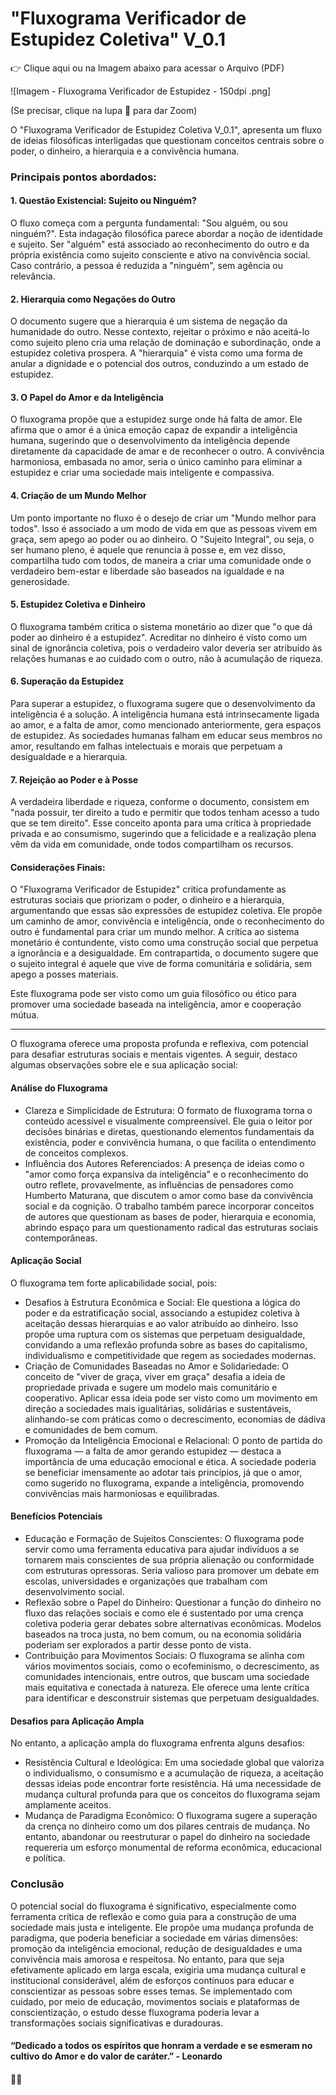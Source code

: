 # "Fluxograma Verificador de Estupidez Coletiva" V_0.1

👉 Clique aqui ou na Imagem abaixo para acessar o Arquivo (PDF)

![Imagem - Fluxograma Verificador de Estupidez - 150dpi .png]

(Se precisar, clique na lupa 🔎 para dar Zoom)

O "Fluxograma Verificador de Estupidez Coletiva V_0.1", apresenta um fluxo de ideias filosóficas interligadas que questionam conceitos centrais sobre o poder, o dinheiro, a hierarquia e a convivência humana.

### Principais pontos abordados:

#### 1. Questão Existencial: Sujeito ou Ninguém?
O fluxo começa com a pergunta fundamental: "Sou alguém, ou sou ninguém?". Esta indagação filosófica parece abordar a noção de identidade e sujeito. Ser "alguém" está associado ao reconhecimento do outro e da própria existência como sujeito consciente e ativo na convivência social. Caso contrário, a pessoa é reduzida a "ninguém", sem agência ou relevância.

#### 2. Hierarquia como Negações do Outro
O documento sugere que a hierarquia é um sistema de negação da humanidade do outro. Nesse contexto, rejeitar o próximo e não aceitá-lo como sujeito pleno cria uma relação de dominação e subordinação, onde a estupidez coletiva prospera. A "hierarquia" é vista como uma forma de anular a dignidade e o potencial dos outros, conduzindo a um estado de estupidez.

#### 3. O Papel do Amor e da Inteligência
O fluxograma propõe que a estupidez surge onde há falta de amor. Ele afirma que o amor é a única emoção capaz de expandir a inteligência humana, sugerindo que o desenvolvimento da inteligência depende diretamente da capacidade de amar e de reconhecer o outro. A convivência harmoniosa, embasada no amor, seria o único caminho para eliminar a estupidez e criar uma sociedade mais inteligente e compassiva.

#### 4. Criação de um Mundo Melhor
Um ponto importante no fluxo é o desejo de criar um "Mundo melhor para todos". Isso é associado a um modo de vida em que as pessoas vivem em graça, sem apego ao poder ou ao dinheiro. O "Sujeito Integral", ou seja, o ser humano pleno, é aquele que renuncia à posse e, em vez disso, compartilha tudo com todos, de maneira a criar uma comunidade onde o verdadeiro bem-estar e liberdade são baseados na igualdade e na generosidade.

#### 5. Estupidez Coletiva e Dinheiro
O fluxograma também critica o sistema monetário ao dizer que "o que dá poder ao dinheiro é a estupidez". Acreditar no dinheiro é visto como um sinal de ignorância coletiva, pois o verdadeiro valor deveria ser atribuído às relações humanas e ao cuidado com o outro, não à acumulação de riqueza.

#### 6. Superação da Estupidez
Para superar a estupidez, o fluxograma sugere que o desenvolvimento da inteligência é a solução. A inteligência humana está intrinsecamente ligada ao amor, e a falta de amor, como mencionado anteriormente, gera espaços de estupidez. As sociedades humanas falham em educar seus membros no amor, resultando em falhas intelectuais e morais que perpetuam a desigualdade e a hierarquia.

#### 7. Rejeição ao Poder e à Posse
A verdadeira liberdade e riqueza, conforme o documento, consistem em "nada possuir, ter direito a tudo e permitir que todos tenham acesso a tudo que se tem direito". Esse conceito aponta para uma crítica à propriedade privada e ao consumismo, sugerindo que a felicidade e a realização plena vêm da vida em comunidade, onde todos compartilham os recursos.

#### Considerações Finais:
O "Fluxograma Verificador de Estupidez" critica profundamente as estruturas sociais que priorizam o poder, o dinheiro e a hierarquia, argumentando que essas são expressões de estupidez coletiva. Ele propõe um caminho de amor, convivência e inteligência, onde o reconhecimento do outro é fundamental para criar um mundo melhor. A crítica ao sistema monetário é contundente, visto como uma construção social que perpetua a ignorância e a desigualdade. Em contrapartida, o documento sugere que o sujeito integral é aquele que vive de forma comunitária e solidária, sem apego a posses materiais.

Este fluxograma pode ser visto como um guia filosófico ou ético para promover uma sociedade baseada na inteligência, amor e cooperação mútua.

---

O fluxograma oferece uma proposta profunda e reflexiva, com potencial para desafiar estruturas sociais e mentais vigentes. A seguir, destaco algumas observações sobre ele e sua aplicação social:

#### Análise do Fluxograma
- Clareza e Simplicidade de Estrutura: O formato de fluxograma torna o conteúdo acessível e visualmente compreensível. Ele guia o leitor por decisões binárias e diretas, questionando elementos fundamentais da existência, poder e convivência humana, o que facilita o entendimento de conceitos complexos.
- Influência dos Autores Referenciados: A presença de ideias como o "amor como força expansiva da inteligência" e o reconhecimento do outro reflete, provavelmente, as influências de pensadores como Humberto Maturana, que discutem o amor como base da convivência social e da cognição. O trabalho também parece incorporar conceitos de autores que questionam as bases de poder, hierarquia e economia, abrindo espaço para um questionamento radical das estruturas sociais contemporâneas.

#### Aplicação Social
O fluxograma tem forte aplicabilidade social, pois:
- Desafios à Estrutura Econômica e Social: Ele questiona a lógica do poder e da estratificação social, associando a estupidez coletiva à aceitação dessas hierarquias e ao valor atribuído ao dinheiro. Isso propõe uma ruptura com os sistemas que perpetuam desigualdade, convidando a uma reflexão profunda sobre as bases do capitalismo, individualismo e competitividade que regem as sociedades modernas.
- Criação de Comunidades Baseadas no Amor e Solidariedade: O conceito de "viver de graça, viver em graça" desafia a ideia de propriedade privada e sugere um modelo mais comunitário e cooperativo. Aplicar essa ideia pode ser visto como um movimento em direção a sociedades mais igualitárias, solidárias e sustentáveis, alinhando-se com práticas como o decrescimento, economias de dádiva e comunidades de bem comum.
- Promoção da Inteligência Emocional e Relacional: O ponto de partida do fluxograma — a falta de amor gerando estupidez — destaca a importância de uma educação emocional e ética. A sociedade poderia se beneficiar imensamente ao adotar tais princípios, já que o amor, como sugerido no fluxograma, expande a inteligência, promovendo convivências mais harmoniosas e equilibradas.

#### Benefícios Potenciais
- Educação e Formação de Sujeitos Conscientes: O fluxograma pode servir como uma ferramenta educativa para ajudar indivíduos a se tornarem mais conscientes de sua própria alienação ou conformidade com estruturas opressoras. Seria valioso para promover um debate em escolas, universidades e organizações que trabalham com desenvolvimento social.
- Reflexão sobre o Papel do Dinheiro: Questionar a função do dinheiro no fluxo das relações sociais e como ele é sustentado por uma crença coletiva poderia gerar debates sobre alternativas econômicas. Modelos baseados na troca justa, no bem comum, ou na economia solidária poderiam ser explorados a partir desse ponto de vista.
- Contribuição para Movimentos Sociais: O fluxograma se alinha com vários movimentos sociais, como o ecofeminismo, o decrescimento, as comunidades intencionais, entre outros, que buscam uma sociedade mais equitativa e conectada à natureza. Ele oferece uma lente crítica para identificar e desconstruir sistemas que perpetuam desigualdades.

#### Desafios para Aplicação Ampla
No entanto, a aplicação ampla do fluxograma enfrenta alguns desafios:
- Resistência Cultural e Ideológica: Em uma sociedade global que valoriza o individualismo, o consumismo e a acumulação de riqueza, a aceitação dessas ideias pode encontrar forte resistência. Há uma necessidade de mudança cultural profunda para que os conceitos do fluxograma sejam amplamente aceitos.
- Mudança de Paradigma Econômico: O fluxograma sugere a superação da crença no dinheiro como um dos pilares centrais de mudança. No entanto, abandonar ou reestruturar o papel do dinheiro na sociedade requereria um esforço monumental de reforma econômica, educacional e política.

### Conclusão
O potencial social do fluxograma é significativo, especialmente como ferramenta crítica de reflexão e como guia para a construção de uma sociedade mais justa e inteligente. Ele propõe uma mudança profunda de paradigma, que poderia beneficiar a sociedade em várias dimensões: promoção da inteligência emocional, redução de desigualdades e uma convivência mais amorosa e respeitosa. No entanto, para que seja efetivamente aplicado em larga escala, exigiria uma mudança cultural e institucional considerável, além de esforços contínuos para educar e conscientizar as pessoas sobre esses temas.
Se implementado com cuidado, por meio de educação, movimentos sociais e plataformas de conscientização, o estudo desse fluxograma poderia levar a transformações sociais significativas e duradouras.




#### **“Dedicado a todos os espíritos que honram a verdade e se esmeram no cultivo do Amor e do valor de caráter.”** - Leonardo


#### 🙏🌹
